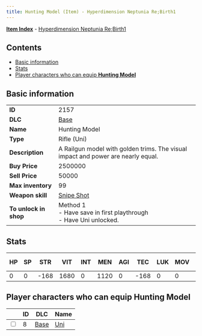 ```yaml
---
title: Hunting Model (Item) - Hyperdimension Neptunia Re;Birth1
---
```


[**Item Index**](/neptunia/rb1/item/index.html) - [Hyperdimension Neptunia Re;Birth1](/neptunia/rb1)

## Contents

- [Basic information](#basic-information)
- [Stats](#stats)
- [Player characters who can equip **Hunting Model**](#player-characters-who-can-equip-hunting-model)
## Basic information

|   |   |
| -- | -- |
| **ID** | 2157 |
| **DLC** | [Base](/neptunia/rb1/dlc/1-base.html) |
| **Name** | Hunting Model |
| **Type** | Rifle (Uni) |
| **Description** | A Railgun model with golden trims. The visual impact and power are nearly equal. |
| **Buy Price** | 2500000 |
| **Sell Price** | 50000 |
| **Max inventory** | 99 |
| **Weapon skill** | [Snipe Shot](/neptunia/rb1/skill/1-1402-snipe-shot.html) |
| **To unlock in shop** | Method 1<br />- Have save in first playthrough<br />- Have Uni unlocked. |


## Stats

| HP | SP | STR | VIT | INT | MEN | AGI | TEC | LUK | MOV | Fire res. | Ice res. | Wind res. | Lightning res. |
| -- | -- | --- | --- | --- | --- | --- | --- | --- | --- | --------- | -------- | --------- | -------------- |
| 0 | 0 | -168 | 1680 | 0 | 1120 | 0 | -168 | 0 | 0 | 0 | 0 | 0 | 0 |


## Player characters who can equip **Hunting Model**

|    | ID | DLC | Name |
| -- | -- | --- | ---- |
| <input type="checkbox" id="rb1-player-1-8" class="trackbox" /> | 8 | [Base](/neptunia/rb1/dlc/1-base.html) | [Uni](/neptunia/rb1/player/1-8-uni.html) |
